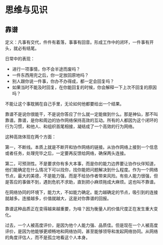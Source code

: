 # 思维与见识

## 靠谱

定义：凡事有交代，件件有着落，事事有回音。形成工作中的闭环，一件事有开头，就必有结尾。

日常中的表现：

- 进行一项事情，你不会半途而废吗？
- 一件东西用完之后，你一定放回原地吗？
- 别人跟你说一件事，你办不办得成，都一定会回复吗？
- 如果当时不能及时回复，在你能回复的时候，你会解释一下上次不回复的原因吗？

不能让这个事耽搁在自己手里，无论如何他都要给出一个结果。

靠谱不是说你很能干，不是说你答应了什么就一定能做到什么。那是神仙，那不叫靠谱。靠谱，是你和周边的协作网络保持高效的互动。所有的人都因为这个闭环的行为习惯，和他人、和组织首尾相接，凝结成了一个高效的行为网络。

这种高效体现在两个方面：

第一，不断线。本质上就是不断开和协作网络的链接。从协作网络上接到一个信息或者任务，处理完毕之后，一定要再反馈给网络，确保两头连接。

第二，可预测性。不是要求你有多大本事，而是你的能力边界要让协作伙伴知道，他们能确定在什么情况下可以找你，找你能把问题解决到什么程度。作为一个网络节点，最大的美德，不是能力强，而是不给协作者带来风险。有些人能力很强，但是答应的事做不到，遇到危机不求助，直到把小麻烦拖成大麻烦。这也叫不靠谱。

在网络协同的环境下，能力大，不如能力确定。能力越确定的节点，吸引到的连接就越多。连接越多，价值就越大，这是对你靠谱的回报。

靠谱这种品质正在变得越来越重要，为啥？因为衡量人的价值尺度正在发生重大变化。

过去，一个人被高度评价，是因为他个人能力强、品质佳。但是现在一个人被高度评价，是因为他能够更顺畅地和网络协同，甚至能够领导和发起网络协同。从网络的角度评估人，而不是孤立地看这个人本身。